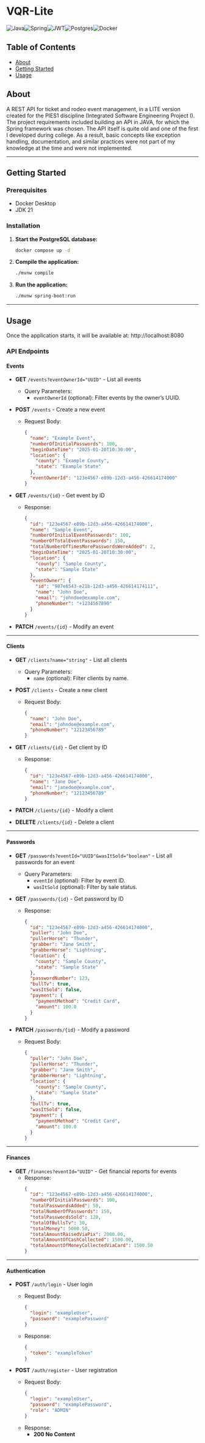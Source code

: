# VQR-Lite
![Java](https://img.shields.io/badge/java-%23ED8B00.svg?style=for-the-badge&logo=openjdk&logoColor=white)![Spring](https://img.shields.io/badge/spring-%236DB33F.svg?style=for-the-badge&logo=spring&logoColor=white)![JWT](https://img.shields.io/badge/JWT-black?style=for-the-badge&logo=JSON%20web%20tokens)![Postgres](https://img.shields.io/badge/postgres-%23316192.svg?style=for-the-badge&logo=postgresql&logoColor=white)![Docker](https://img.shields.io/badge/docker-%230db7ed.svg?style=for-the-badge&logo=docker&logoColor=white)

## Table of Contents

- [About](#about)
- [Getting Started](#getting-started)
- [Usage](#usage)

## About <a name = "about"></a>

A REST API for ticket and rodeo event management, in a LITE version created for the PIES1 discipline (Integrated Software Engineering Project I). The project requirements included building an API in JAVA, for which the Spring framework was chosen.
The API itself is quite old and one of the first I developed during college. As a result, basic concepts like exception handling, documentation, and similar practices were not part of my knowledge at the time and were not implemented.

---

## Getting Started

### Prerequisites

- Docker Desktop
- JDK 21

### Installation

1. **Start the PostgreSQL database:**
   ```bash
   docker compose up -d
   ```

2. **Compile the application:**
   ```bash
   ./mvnw compile
   ```

3. **Run the application:**
   ```bash
   ./mvnw spring-boot:run
   ```

---

## Usage
Once the application starts, it will be available at: http://localhost:8080

### API Endpoints

#### Events

- **GET** `/events?eventOwnerId="UUID"` - List all events
  - Query Parameters:
    - `eventOwnerId` (optional): Filter events by the owner’s UUID.

- **POST** `/events` - Create a new event
  - Request Body:
    ```json
    {
      "name": "Example Event",
      "numberOfInitialPasswords": 100,
      "beginDateTime": "2025-01-20T10:30:00",
      "location": {
        "county": "Example County",
        "state": "Example State"
      },
      "eventOwnerId": "123e4567-e89b-12d3-a456-426614174000"
    }
    ```

- **GET** `/events/{id}` - Get event by ID
  - Response:
    ```json
    {
      "id": "123e4567-e89b-12d3-a456-426614174000",
      "name": "Sample Event",
      "numberOfInitialEventPasswords": 100,
      "numberOfTotalEventPasswords": 150,
      "totalNumberOfTimesMorePasswordsWereAdded": 2,
      "beginDateTime": "2025-01-20T10:30:00",
      "location": {
        "county": "Sample County",
        "state": "Sample State"
      },
      "eventOwner": {
        "id": "987e6543-e21b-12d3-a456-426614174111",
        "name": "John Doe",
        "email": "johndoe@example.com",
        "phoneNumber": "+1234567890"
      }
    }
    ```

- **PATCH** `/events/{id}` - Modify an event

---

#### Clients

- **GET** `/clients?name="string"` - List all clients
  - Query Parameters:
    - `name` (optional): Filter clients by name.

- **POST** `/clients` - Create a new client
  - Request Body:
    ```json
    {
      "name": "John Doe",
      "email": "johndoe@example.com",
      "phoneNumber": "12123456789"
    }
    ```

- **GET** `/clients/{id}` - Get client by ID
  - Response:
    ```json
    {
      "id": "123e4567-e89b-12d3-a456-426614174000",
      "name": "Jane Doe",
      "email": "janedoe@example.com",
      "phoneNumber": "12123456789"
    }
    ```

- **PATCH** `/clients/{id}` - Modify a client

- **DELETE** `/clients/{id}` - Delete a client

---

#### Passwords

- **GET** `/passwords?eventId="UUID"&wasItSold="boolean"` - List all passwords for an event
  - Query Parameters:
    - `eventId` (optional): Filter by event ID.
    - `wasItSold` (optional): Filter by sale status.

- **GET** `/passwords/{id}` - Get password by ID
  - Response:
    ```json
    {
      "id": "123e4567-e89b-12d3-a456-426614174000",
      "puller": "John Doe",
      "pullerHorse": "Thunder",
      "grabber": "Jane Smith",
      "grabberHorse": "Lightning",
      "location": {
        "county": "Sample County",
        "state": "Sample State"
      },
      "passwordNumber": 123,
      "bullTv": true,
      "wasItSold": false,
      "payment": {
        "paymentMethod": "Credit Card",
        "amount": 100.0
      }
    }
    ```

- **PATCH** `/passwords/{id}` - Modify a password
  - Request Body:
    ```json
    {
      "puller": "John Doe",
      "pullerHorse": "Thunder",
      "grabber": "Jane Smith",
      "grabberHorse": "Lightning",
      "location": {
        "county": "Sample County",
        "state": "Sample State"
      },
      "bullTv": true,
      "wasItSold": false,
      "payment": {
        "paymentMethod": "Credit Card",
        "amount": 100.0
      }
    }
    ```

---

#### Finances

- **GET** `/finances?eventId="UUID"` - Get financial reports for events
  - Response:
    ```json
    {
      "id": "123e4567-e89b-12d3-a456-426614174000",
      "numberOfInitialPasswords": 100,
      "totalPasswordsAdded": 50,
      "totalNumberOfPasswords": 150,
      "totalPasswordsSold": 120,
      "totalOfBullsTv": 30,
      "totalMoney": 5000.50,
      "totalAmountRaisedViaPix": 2000.00,
      "totalAmountOfCashCollected": 1500.00,
      "totalAmountOfMoneyCollectedViaCard": 1500.50
    }
    ```

---

#### Authentication

- **POST** `/auth/login` - User login
  - Request Body:
    ```json
    {
      "login": "exampleUser",
      "password": "examplePassword"
    }
    ```
  - Response:
    ```json
    {
      "token": "exampleToken"
    }
    ```

- **POST** `/auth/register` - User registration
  - Request Body:
    ```json
    {
      "login": "exampleUser",
      "password": "examplePassword",
      "role": "ADMIN"
    }
    ```
  - Response:
    - **200 No Content**

